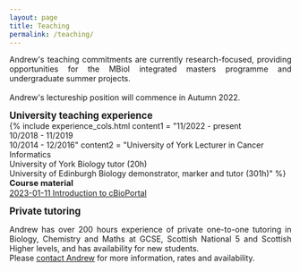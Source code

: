 ```yaml
---
layout: page
title: Teaching
permalink: /teaching/
---
```

<p align="justify">Andrew's teaching commitments are currently research-focused, providing opportunities for the MBiol integrated masters programme and undergraduate summer projects.<br/><br/>Andrew's lectureship position will commence in Autumn 2022.<br/></p>

<span style="font-size:1.2em;">**University teaching experience**</span><br/>
{% include experience_cols.html content1 = "11/2022 - present<br/>10/2018 - 11/2019<br/>10/2014 - 12/2016" content2 = "University of York Lecturer in Cancer Informatics<br/>University of York Biology tutor (20h)<br/>University of Edinburgh Biology demonstrator, marker and tutor (301h)" %}
<br/>
<span style="font-size:1.05em;">**Course material**</span><br/>
[2023-01-11 Introduction to cBioPortal](https://asmasonomics.github.io/teaching/Intro_cBioPortal_Jan2023)

<span style="font-size:1.2em;">**Private tutoring**</span><br/>
<p align="justify">Andrew has over 200 hours experience of private one-to-one tutoring in Biology, Chemistry and Maths at GCSE, Scottish National 5 and Scottish Higher levels, and has availability for new students.<br/>
Please <a class="u-email" href="mailto:asmasonomics@gmail.com">contact Andrew</a> for more information, rates and availability.</p>
